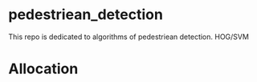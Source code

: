 # pedestriean_detection

This repo is dedicated to algorithms of pedestriean detection. HOG/SVM
<h1>Allocation</h1>
